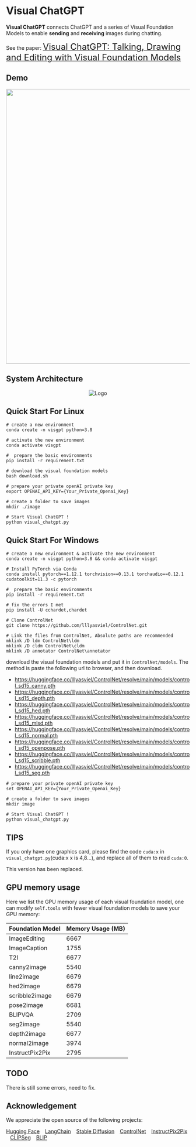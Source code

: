 # Visual ChatGPT 

**Visual ChatGPT** connects ChatGPT and a series of Visual Foundation Models to enable **sending** and **receiving** images during chatting.

See the paper: [<font size=5>Visual ChatGPT: Talking, Drawing and Editing with Visual Foundation Models</font>](https://arxiv.org/abs/2303.04671)

## Demo 
<img src="./assets/demo_short.gif" width="750">

##  System Architecture 


<p align="center"><img src="./assets/figure.jpg" alt="Logo"></p>


## Quick Start For Linux

```
# create a new environment
conda create -n visgpt python=3.8

# activate the new environment
conda activate visgpt

#  prepare the basic environments
pip install -r requirement.txt

# download the visual foundation models
bash download.sh

# prepare your private openAI private key
export OPENAI_API_KEY={Your_Private_Openai_Key}

# create a folder to save images
mkdir ./image

# Start Visual ChatGPT !
python visual_chatgpt.py
```

## Quick Start For Windows
```
# create a new environment & activate the new environment
conda create -n visgpt python=3.8 && conda activate visgpt

# Install PyTorch via Conda
conda install pytorch==1.12.1 torchvision==0.13.1 torchaudio==0.12.1 cudatoolkit=11.3 -c pytorch

#  prepare the basic environments
pip install -r requirement.txt

# fix the errors I met
pip install -U cchardet,chardet

# Clone ControlNet
git clone https://github.com/lllyasviel/ControlNet.git

# Link the files from ControlNet, Absolute paths are recommended
mklink /D ldm ControlNet\ldm
mklink /D cldm ControlNet\cldm
mklink /D annotator ControlNet\annotator
```

download the visual foundation models and put it in `ControlNet/models`.
The method is paste the following url to browser, and then download.

- https://huggingface.co/lllyasviel/ControlNet/resolve/main/models/control_sd15_canny.pth
- https://huggingface.co/lllyasviel/ControlNet/resolve/main/models/control_sd15_depth.pth
- https://huggingface.co/lllyasviel/ControlNet/resolve/main/models/control_sd15_hed.pth
- https://huggingface.co/lllyasviel/ControlNet/resolve/main/models/control_sd15_mlsd.pth
- https://huggingface.co/lllyasviel/ControlNet/resolve/main/models/control_sd15_normal.pth
- https://huggingface.co/lllyasviel/ControlNet/resolve/main/models/control_sd15_openpose.pth
- https://huggingface.co/lllyasviel/ControlNet/resolve/main/models/control_sd15_scribble.pth
- https://huggingface.co/lllyasviel/ControlNet/resolve/main/models/control_sd15_seg.pth

```
# prepare your private openAI private key
set OPENAI_API_KEY={Your_Private_Openai_Key}

# create a folder to save images
mkdir image

# Start Visual ChatGPT !
python visual_chatgpt.py
```

## TIPS

If you only have one graphics card, please find the code `cuda:x` in `visual_chatgpt.py`(cuda:x x is 4,8...), and replace all of them to read `cuda:0`. 

This version has been replaced.

## GPU memory usage

Here we list the GPU memory usage of each visual foundation model, one can modify ``self.tools`` with fewer visual foundation models to save your GPU memory:

| Foundation Model        | Memory Usage (MB) |
|------------------------|-------------------|
| ImageEditing           | 6667              |
| ImageCaption           | 1755              |
| T2I                    | 6677              |
| canny2image            | 5540              |
| line2image             | 6679              |
| hed2image              | 6679              |
| scribble2image         | 6679              |
| pose2image             | 6681              |
| BLIPVQA                | 2709              |
| seg2image              | 5540              |
| depth2image            | 6677              |
| normal2image           | 3974              |
| InstructPix2Pix        | 2795              |

## TODO
There is still some errors, need to fix.

## Acknowledgement

We appreciate the open source of the following projects:

[Hugging Face](https://github.com/huggingface) &#8194;
[LangChain](https://github.com/hwchase17/langchain) &#8194;
[Stable Diffusion](https://github.com/CompVis/stable-diffusion) &#8194; 
[ControlNet](https://github.com/lllyasviel/ControlNet) &#8194; 
[InstructPix2Pix](https://github.com/timothybrooks/instruct-pix2pix) &#8194; 
[CLIPSeg](https://github.com/timojl/clipseg) &#8194;
[BLIP](https://github.com/salesforce/BLIP) &#8194;


